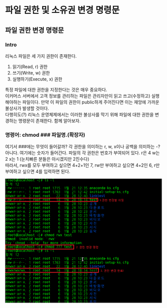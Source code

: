 파일 권한 및 소유권 변경 명령문
==============================

파일 권한 변경 명령문
------------------------------
### Intro

리눅스 파일은 세 가지 권한이 존재한다.  
1. 읽기(Read, r) 권한
2. 쓰기(Write, w) 권한
3. 실행하기(Execute, x) 권한

특정 파일에 대한 권한을 지정한다는 것은 매우 중요하다.  
이커머스 서버에서 고객 정보를 관리하는 파일은 관리자만이 읽고 쓰고(수정하고) 실행해야하는 파일이다. 만약 이 파일의 권한이 public하게 주어진다면 이는 재앙에 가까운 불상사가 발생할 것이다.  
다행히도(?) 리눅스 운영체제에서는 이러한 불상사를 막기 위해 파일에 대한 권한을 변경하는 명령문이 존재한다. 함께 알아보자.

### 명령어: chmod ### 파일명.(확장자)

여기서 ###에는 무엇이 들어갈까? 각 권한을 의미하는 r, w, x이나 공백을 의미하는 -?  
아니다. 여기에는 숫자가 들어간다. 파일의 각 권한은 번호가 부여되어 있다. r은 4 w는 2 x는 1 (눈치빠른 분들은 아시겠지만 2진수다)  
따라서, rwx를 모두 부여하고 싶으면 4+2+1인 7, rw만 부여하고 싶으면 4+2인 6, r만 부여하고 싶으면 4를 입력하면 된다.

![chmod_01](./img/chmod_01.png)

